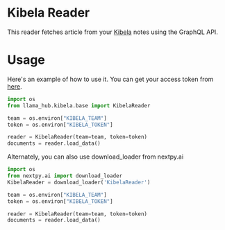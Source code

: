 # Kibela Reader

This reader fetches article from your [Kibela](https://kibe.la/) notes using the GraphQL API.

# Usage

Here's an example of how to use it. You can get your access token from [here](https://my.kibe.la/settings/access_tokens).

```python
import os
from llama_hub.kibela.base import KibelaReader

team = os.environ["KIBELA_TEAM"]
token = os.environ["KIBELA_TOKEN"]

reader = KibelaReader(team=team, token=token)
documents = reader.load_data()
```

Alternately, you can also use download_loader from nextpy.ai

```python
import os
from nextpy.ai import download_loader
KibelaReader = download_loader('KibelaReader')

team = os.environ["KIBELA_TEAM"]
token = os.environ["KIBELA_TOKEN"]

reader = KibelaReader(team=team, token=token)
documents = reader.load_data()
```
